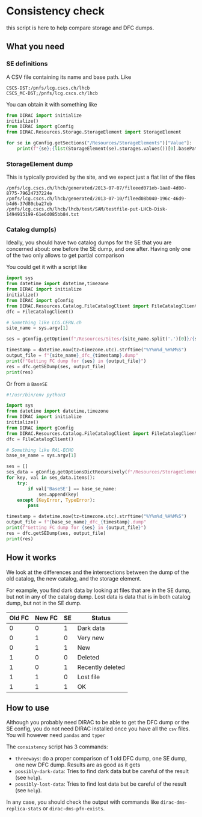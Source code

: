 # Consistency check

this script is here to help compare storage and DFC dumps.

## What you need

### SE definitions

A CSV file containing its name and base path. Like

```
CSCS-DST;/pnfs/lcg.cscs.ch/lhcb
CSCS_MC-DST;/pnfs/lcg.cscs.ch/lhcb
```

You can obtain it with something like

```python
from DIRAC import initialize
initialize()
from DIRAC import gConfig
from DIRAC.Resources.Storage.StorageElement import StorageElement

for se in gConfig.getSections("/Resources/StorageElements")["Value"]:
    print(f"{se};{list(StorageElement(se).storages.values())[0].basePath}")
```

### StorageElement dump

This is typically provided by the site, and we expect just a flat list of the files

```
/pnfs/lcg.cscs.ch/lhcb/generated/2013-07-07/fileeed071eb-1aa0-4d00-8775-79624737224e
/pnfs/lcg.cscs.ch/lhcb/generated/2013-07-10/fileed08b040-196c-46d9-b4d6-37d80cba27eb
/pnfs/lcg.cscs.ch/lhcb/lhcb/test/SAM/testfile-put-LHCb-Disk-1494915199-61e6d085bb84.txt
```

### Catalog dump(s)

Ideally, you should have two catalog dumps for the SE that you are concerned about: one before the SE dump, and one after. Having only one of the two only allows to get partial comparison

You could get it with a script like

```python
import sys
from datetime import datetime,timezone
from DIRAC import initialize
initialize()
from DIRAC import gConfig
from DIRAC.Resources.Catalog.FileCatalogClient import FileCatalogClient
dfc = FileCatalogClient()

# Something like LCG.CERN.ch
site_name = sys.argv[1]

ses = gConfig.getOption(f"/Resources/Sites/{site_name.split('.')[0]}/{site_name}/SE",[])["Value"]

timestamp = datetime.now(tz=timezone.utc).strftime("%Y%m%d_%H%M%S")
output_file = f"{site_name}_dfc_{timestamp}.dump"
print(f"Getting FC dump for {ses} in {output_file}")
res = dfc.getSEDump(ses, output_file)
print(res)
```


Or from a `BaseSE`

```python
#!/usr/bin/env python3

import sys
from datetime import datetime,timezone
from DIRAC import initialize
initialize()
from DIRAC import gConfig
from DIRAC.Resources.Catalog.FileCatalogClient import FileCatalogClient
dfc = FileCatalogClient()

# Something like RAL-ECHO
base_se_name = sys.argv[1]

ses = []
ses_data = gConfig.getOptionsDictRecursively(f"/Resources/StorageElements")["Value"]
for key, val in ses_data.items():
    try:
        if val['BaseSE'] == base_se_name:
            ses.append(key)
    except (KeyError, TypeError):
        pass

timestamp = datetime.now(tz=timezone.utc).strftime("%Y%m%d_%H%M%S")
output_file = f"{base_se_name}_dfc_{timestamp}.dump"
print(f"Getting FC dump for {ses} in {output_file}")
res = dfc.getSEDump(ses, output_file)
print(res)
```

## How it works

We look at the differences and the intersections between the dump of the old catalog, the new catalog, and the storage element.

For example, you find dark data by looking at files that are in the SE dump, but not in any of the catalog dump. Lost data is data that is in both catalog dump, but not in the SE dump.


| Old FC | New FC | SE | Status           |
|--------|--------|----|------------------|
| 0      | 0      | 1  | Dark data        |
| 0      | 1      | 0  | Very new         |
| 0      | 1      | 1  | New              |
| 1      | 0      | 0  | Deleted          |
| 1      | 0      | 1  | Recently deleted |
| 1      | 1      | 0  | Lost file        |
| 1      | 1      | 1  | OK               |

## How to use

Although you probably need DIRAC to be able to get the DFC dump or the SE config, you do not need DIRAC installed once you have all the `csv` files.
You will however need `pandas` and `typer`


The `consistency` script has 3 commands:
* `threeways`: do a proper comparison of 1 old DFC dump, one SE dump, one new DFC dump. Results are as good as it gets
* `possibly-dark-data`: Tries to find dark data but be careful of the result (see `help`).
* `possibly-lost-data`: Tries to find lost data but be careful of the result (see `help`).

In any case, you should check  the output with commands like `dirac-dms-replica-stats` or `dirac-dms-pfn-exists`.
